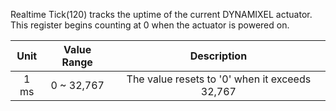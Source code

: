 Realtime Tick(120) tracks the uptime of the current DYNAMIXEL actuator. This register begins counting at 0 when the actuator is powered on.

| Unit | Value Range |                  Description                   |
|:----:|:-----------:|:----------------------------------------------:|
| 1 ms | 0 ~ 32,767  | The value resets to '0' when it exceeds 32,767 |
